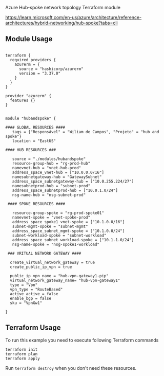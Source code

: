 Azure Hub-spoke network topology Terraform module



https://learn.microsoft.com/en-us/azure/architecture/reference-architectures/hybrid-networking/hub-spoke?tabs=cli


## Module Usage

```hcl

terraform {
  required_providers {
    azurerm = {
      source = "hashicorp/azurerm"
      version = "3.37.0"
    }
  }
}

provider "azurerm" {
  features {}
}


module "hubandspoke" {

#### GLOBAL RESOURCES ####
   tags = {"Responsável" = "Wiliam de Campos", "Projeto" = "hub and spoke"}
   location = "EastUS"

#### HUB RESOURCES ###

   source = "./modules/hubandspoke"
   resource-group-hub = "rg-prod-hub"
   namevnet-hub = "vnet-hub-prod"
   address_space_vnet-hub = ["10.0.0.0/16"]
   namesubnetgateway-hub = "GatewaySubnet"
   address_space_subnetgateway-hub = ["10.0.255.224/27"]
   namesubnetprod-hub = "subnet-prod"
   address_space_subnetprod-hub = ["10.0.1.0/24"]
   nsg-name-hub = "nsg-subnet-prod"

 #### SPOKE RESOURCES ####

   resource-group-spoke = "rg-prod-spoke01"
   namevnet-spoke = "vnet-spoke-prod"
   address_space_spoke1_vnet-spoke = ["10.1.0.0/16"]
   subnet-mgmt-spoke = "subnet-mgmt"
   address_space_subnet_mgmt-spoke = ["10.1.0.0/24"]
   subnet-workload-spoke = "subnet-workload"
   address_space_subnet_workload-spoke = ["10.1.1.0/24"]
   nsg-name-spoke = "nsg-spoke1-workload"

 ### VRITUAL NETWORK GATEWAY ####

  create_virtual_network_gateway = true
  create_public_ip_vpn = true

  public_ip_vpn_name = "hub-vpn-gateway1-pip"
  virtual_network_gateway_name= "hub-vpn-gateway1"
  type = "Vpn"
  vpn_type = "RouteBased"
  active_active = false
  enable_bgp = false
  sku = "VpnGw1"

}
```

## Terraform Usage

To run this example you need to execute following Terraform commands

```hcl
terraform init
terraform plan
terraform apply
```

Run `terraform destroy` when you don't need these resources.
